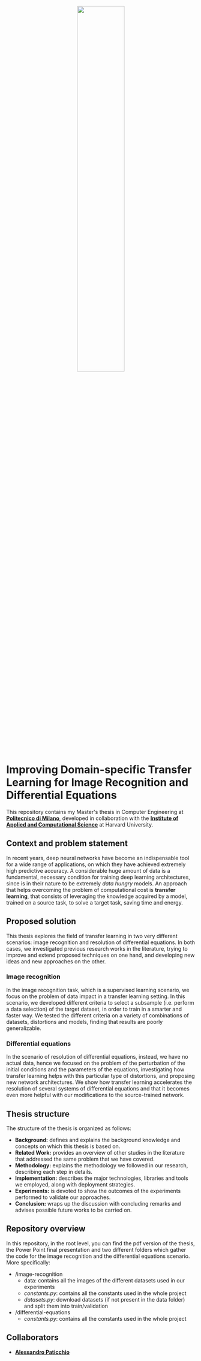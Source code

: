 <p align="center">
  <img width="50%" src="https://github.com/tmscarla/improving-transfer-learning/blob/master/img/logo_polimi_harvard.png">
</p>
<br>

# Improving Domain-specific Transfer Learning for Image Recognition and Differential Equations

This repository contains my Master's thesis in Computer Engineering at **[Politecnico di Milano](https://polimi.it)**, developed in collaboration with the **[Institute of Applied and Computational Science](https://iacs.seas.harvard.edu)** at Harvard University.


## Context and problem statement
In recent years, deep neural networks have become an indispensable tool for a wide range of applications, on which they have achieved extremely high predictive accuracy. A considerable huge amount of data is a fundamental, necessary condition for training deep learning architectures, since is in their nature to be extremely *data hungry* models. An approach that helps overcoming the problem of computational cost is **transfer learning**, that consists of leveraging the knowledge acquired by a model, trained on a source task, to solve a target task, saving time and energy.  


## Proposed solution
This thesis explores the field of transfer learning in two very different scenarios: image recognition and resolution of differential equations. In both cases, we investigated previous research works in the literature, trying to improve and extend proposed techniques on one hand, and developing new ideas and new approaches on the other.

### Image recognition
In the image recognition task, which is a supervised learning scenario, we focus on the problem of data impact in a transfer learning setting. In this scenario, we developed different criteria to select a subsample (i.e. perform a data selection) of the target dataset, in order to train in a smarter and faster way. We tested the different criteria on a variety of combinations of datasets, distortions and models, finding that results are poorly generalizable.

### Differential equations
In the scenario of resolution of differential equations, instead, we have no actual data, hence we focused on the problem of the perturbation of the initial conditions and the parameters of the equations, investigating how transfer learning helps with this particular type of distortions, and proposing new network architectures. We show how transfer learning accelerates the resolution of several systems of differential equations and that it becomes even more helpful with our modifications to the source-trained network.


## Thesis structure
The structure of the thesis is organized as follows:
 * **Background:** defines and explains the background knowledge and concepts on which this thesis is based on.
 * **Related Work:** provides an overview of other studies in the literature that addressed the same problem that we have covered.
 * **Methodology:** explains the methodology we followed in our research, describing each step in details.
 * **Implementation:** describes the major technologies, libraries and tools we employed, along with deployment strategies.
 * **Experiments:** is devoted to show the outcomes of the experiments performed to validate our approaches.
 * **Conclusion:** wraps up the discussion with concluding remarks and advises possible future works to be carried on.
 
 
## Repository overview
In this repository, in the root level, you can find the pdf version of the thesis, the Power Point final presentation and two different folders which gather the code for the image recognition and the differential equations scenario. More specifically:
* /image-recognition
  * data: contains all the images of the different datasets used in our experiments
  * *constants.py*: contains all the constants used in the whole project
  * *datasets.py*: download datasets (if not present in the data folder) and split them into train/validation
* /differential-equations
  * *constants.py*: contains all the constants used in the whole project


## Collaborators
* **[Alessandro Paticchio](https://github.com/alessandropaticchio)**
